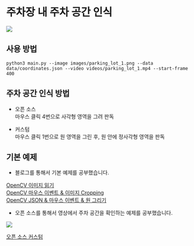 # 주차장 내 주차 공간 인식
![](Parking_lot_circle/result_video.gif)

## 사용 방법
```
python3 main.py --image images/parking_lot_1.png --data data/coordinates.json --video videos/parking_lot_1.mp4 --start-frame 400
```
## 주차 공간 인식 방법
- 오픈 소스<br>
마우스 클릭 4번으로 사각형 영역을 그려 판독<br>

- 커스텀<br>
마우스 클릭 1번으로 원 영역을 그린 후, 원 안에 정사각형 영역을 판독

## 기본 예제
- 블로그를 통해서 기본 예제를 공부했습니다.<br>

[OpenCV 이미지 읽기](https://github.com/kymjaehong/parking_lot/tree/main/Image_imread_show)<br>
[OpenCV 마우스 이벤트 & 이미지 Cropping](https://github.com/kymjaehong/parking_lot/tree/main/Capturing_mouse_click)<br>
[OpenCV JSON & 마우스 이벤트 & 원 그리기](https://github.com/kymjaehong/Parking-lot/tree/main/Circle_mouse_click)<br>

- 오픈 소스를 통해서 영상에서 주차 공간을 확인하는 예제를 공부했습니다. 

<a href= 'https://github.com/olgarose/ParkingLot'><img src="https://img.shields.io/badge/Open Source-666666?style=flat&logo=github&logoColor=FFFFFF"/>

[오픈 소스 커스텀](https://github.com/kymjaehong/Parking-lot/tree/main/Parking_lot_circle)